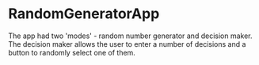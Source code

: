 # RandomGeneratorApp

The app had two 'modes' - random number generator and decision maker.
The decision maker allows the user to enter a number of decisions and a button to randomly select one of them.
